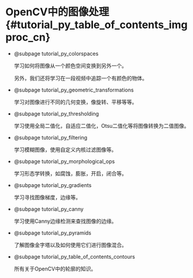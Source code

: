 # OpenCV中的图像处理{#tutorial_py_table_of_contents_imgproc_cn}

- @subpage tutorial_py_colorspaces

  学习如何将图像从一个颜色空间变换到另外一个。

  另外，我们还将学习在一段视频中追踪一个有颜色的物体。

- @subpage tutorial_py_geometric_transformations

  学习对图像进行不同的几何变换，像旋转、平移等等。

- @subpage tutorial_py_thresholding

  学习使用全局二值化，自适应二值化，Otsu二值化等将图像转换为二值图像。

- @subpage tutorial_py_filtering

  学习模糊图像，使用自定义内核过滤图像等。

- @subpage tutorial_py_morphological_ops

  学习形态学转换，如腐蚀，膨胀，开启，闭合等。

- @subpage tutorial_py_gradients

  学习寻找图像梯度，边缘等。

- @subpage tutorial_py_canny

  学习使用Canny边缘检测来查找图像的边缘。

- @subpage tutorial_py_pyramids

  了解图像金字塔以及如何使用它们进行图像混合。

- @subpage tutorial_py_table_of_contents_contours

  所有关于OpenCV中的轮廓的知识。

  ​